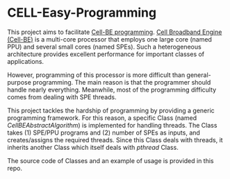 # CELL-Easy-Programming

This project aims to facilitate [Cell-BE programming](http://moss.csc.ncsu.edu/~mueller/cluster/ps3/CBE_Tutorial_v2.0_15December2006.pdf). [Cell Broadband Engine (Cell-BE)](https://en.wikipedia.org/wiki/Cell_(microprocessor)) is a multi-core processor that employs one large core (named PPU) and several small cores (named SPEs). Such a heterogeneous architecture provides excellent performance for important classes of applications. 

However, programming of this processor is more difficult than general-purpose programming. The main reason is that the programmer should handle nearly everything. Meanwhile, most of the programming difficulty comes from dealing with SPE threads. 

This project tackles the hardship of programming by providing a generic programming framework. For this reason, a specific Class (named ‫‪*CellBEAbstractAlgorithm‬‬*) is implemented for handling threads. The Class takes (1) SPE/PPU programs and (2) number of SPEs as inputs, and creates/assigns the required threads. Since this Class deals with threads, it inherits another Class which itself deals with *pthread* Class.

The source code of Classes and an example of usage is provided in this repo. 
